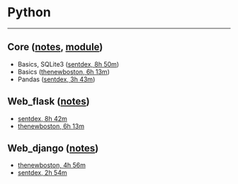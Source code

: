 # Python

<hr/>

## Core ([notes](https://github.com/blitz70/Python/blob/master/notes_core.txt), [module](https://github.com/blitz70/Python/blob/master/notes_module.txt))

* Basics, SQLite3 ([sentdex, 8h 50m](https://www.youtube.com/playlist?list=PLQVvvaa0QuDe8XSftW-RAxdo6OmaeL85M))
* Basics ([thenewboston, 6h 13m](https://www.youtube.com/playlist?list=PL6gx4Cwl9DGAcbMi1sH6oAMk4JHw91mC_))
* Pandas ([sentdex, 3h 43m](https://www.youtube.com/playlist?list=PLQVvvaa0QuDc-3szzjeP6N6b0aDrrKyL-))

## Web_flask ([notes](https://github.com/blitz70/Python/blob/master/notes_flask.txt))

* [sentdex, 8h 42m](https://www.youtube.com/playlist?list=PLQVvvaa0QuDc_owjTbIY4rbgXOFkUYOUB)
* [thenewboston, 6h 13m](https://www.youtube.com/playlist?list=PL6gx4Cwl9DGAcbMi1sH6oAMk4JHw91mC_)

## Web_django ([notes](https://github.com/blitz70/Python/blob/master/notes_django.txt))

* [thenewboston, 4h 56m](https://www.youtube.com/playlist?list=PL6gx4Cwl9DGBlmzzFcLgDhKTTfNLfX1IK)
* [sentdex, 2h 54m](https://www.youtube.com/playlist?list=PLQVvvaa0QuDeA05ZouE4OzDYLHY-XH-Nd)
